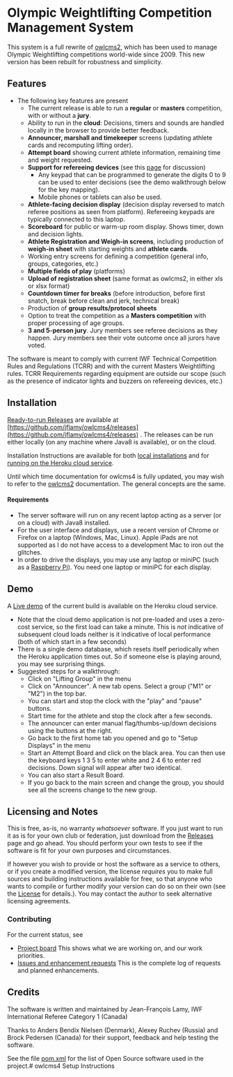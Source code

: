 # Olympic Weightlifting Competition Management System 

This system is a full rewrite of [owlcms2](https://owlcms2.sourceforge.io/#!index.md), which has been used to manage Olympic Weightlifting competitions world-wide since 2009.  This new version has been rebuilt for robustness and simplicity.

## Features

- The following key features are present
  - The current release is able to run a **regular** or **masters** competition, with or without a **jury**.
  - Ability to run in the **cloud**: Decisions, timers and sounds are handled locally in the browser to provide better feedback.
  - **Announcer, marshall and timekeeper** screens (updating athlete cards and recomputing lifting order).
  - **Attempt board** showing current athlete information, remaining time and weight requested. 
  - **Support for refereeing devices** (see this [page](Refereeing.md) for discussion) 
    - Any keypad that can be programmed to generate the digits 0 to 9 can be used to enter decisions (see the demo walkthrough below for the key mapping).  
    - Mobile phones or tablets can also be used.
  - **Athlete-facing decision display** (decision display reversed to match referee positions as seen from platform). Refereeing keypads are typically connected to this laptop.
  - **Scoreboard** for public or warm-up room display.  Shows timer, down and decision lights.
  - **Athlete Registration and Weigh-in screens**, including production of **weigh-in sheet** with starting weights and **athlete cards**.
  - Working entry screens for defining a competition (general info, groups, categories, etc.)
  - **Multiple fields of play** (platforms)
  - **Upload of registration sheet** (same format as owlcms2, in either xls or xlsx format)
  - **Countdown timer for breaks** (before introduction, before first snatch, break before clean and jerk, technical break)
  - Production of **group results/protocol sheets**
  - Option to treat the competition as a **Masters competition** with proper processing of age groups.
  - **3 and 5-person jury**.  Jury members see referee decisions as they happen. Jury members see their vote outcome once all jurors have voted.

The software is meant to comply with current IWF Technical Competition Rules and Regulations (TCRR) and with the current Masters Weightlifting rules.  TCRR Requirements regarding equipment are outside our scope (such as the presence of indicator lights and buzzers on refereeing devices, etc.)

## Installation

[Ready-to-run Releases](https://github.com/jflamy/owlcms4/releases) are available at [https://github.com/jflamy/owlcms4/releases](https://github.com/jflamy/owlcms4/releases) . The releases can be run either locally (on any machine where Java8 is available), or on the cloud.

Installation Instructions are available for both [local installations](LocalSetup.md) and for [running on the Heroku cloud service](Heroku.md).

Until which time documentation for owlcms4 is fully updated, you may wish to refer to the [owlcms2](https://owlcms2.sourceforge.io/#!Running.md) documentation.  The general concepts are the same.

#### Requirements

- The server software will run on any recent laptop acting as a server (or on a cloud) with Java8 installed.
- For the user interface and displays, use a recent version of Chrome or Firefox on a laptop (Windows, Mac, Linux).  Apple iPads are not supported as I do not have access to a development Mac to iron out the glitches.
- In order to drive the displays, you may use any laptop or miniPC (such as a [Raspberry Pi](https://www.raspberrypi.org/products/raspberry-pi-3-model-b/)).  You need one laptop or miniPC for each display.

## Demo

A [Live demo](https://owlcms4.herokuapp.com) of the current build is available on the Heroku cloud service.

- Note that the cloud demo application is not pre-loaded and uses a zero-cost service, so the first load can take a minute. This is *not* indicative of subsequent cloud loads neither is it indicative of local performance (both of which start in a few seconds)
- There is a single demo database, which resets itself periodically when the Heroku application times out. So if someone else is playing around, you may see surprising things.
- Suggested steps for a walkthrough:
  - Click on "Lifting Group" in the menu
  - Click on "Announcer". A new tab opens.  Select a group ("M1" or "M2") in the top bar.
  - You can start and stop the clock with the "play" and "pause" buttons.
  - Start time for the athlete and stop the clock after a few seconds.
  - The announcer can enter manual flag/thumbs-up/down decisions using the buttons at the right.
  - Go back to the first home tab you opened and go to "Setup Displays" in the menu
  - Start an Attempt Board and click on the black area. You can then use the keyboard keys 1 3 5 to enter white and 2 4 6 to enter red decisions.  Down signal will appear after two identical.
  - You can also start a Result Board.
  - If you go back to the main screen and change the group, you should see all the screens change to the new group.

## Licensing and Notes

This is free, as-is, no warranty *whatsoever* software. If you just want to run it as is for your own club or federation, just download from the [Releases](https://github.com/jflamy/owlcms4/releases) page and go ahead. You should perform your own tests to see if the software is fit for your own purposes and circumstances.

If however you wish to provide or host the software as a service to others, or if you create a modified version, the license *requires* you to make full sources and building instructions available for free, so that anyone who wants to compile or further modify your version can do so on their own (see the [License](https://github.com/jflamy/owlcms4/blob/master/LICENSE.txt) for details.).  You may contact the author to seek alternative licensing agreements.

### Contributing

For the current status, see

- [Project board](https://github.com/jflamy/owlcms4/projects/1) This shows what we are working on, and our work priorities.
- [Issues and enhancement requests](https://github.com/jflamy/owlcms4/issues) This is the complete log of requests and planned enhancements.

## Credits

The software is written and maintained by Jean-François Lamy, IWF International Referee Category 1 (Canada)

Thanks to Anders Bendix Nielsen (Denmark), Alexey Ruchev (Russia) and Brock Pedersen (Canada) for their support, feedback and help testing the software.

See the file [pom.xml](pom.xml) for the list of Open Source software used in the project.# owlcms4 Setup Instructions

